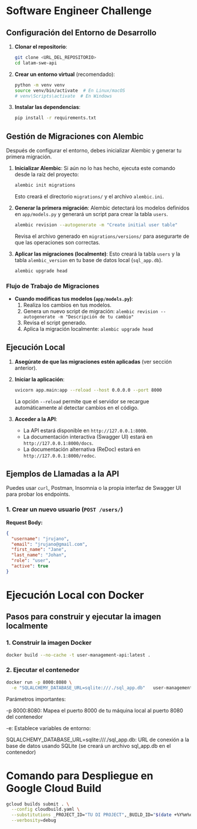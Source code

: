 # Software Engineer Challenge

## Configuración del Entorno de Desarrollo

1.  **Clonar el repositorio**:

    ```bash
    git clone <URL_DEL_REPOSITORIO>
    cd latam-swe-api
    ```

2.  **Crear un entorno virtual** (recomendado):

    ```bash
    python -m venv venv
    source venv/bin/activate  # En Linux/macOS
    # venv\Scripts\activate  # En Windows
    ```

3.  **Instalar las dependencias**:
    ```bash
    pip install -r requirements.txt
    ```

## Gestión de Migraciones con Alembic

Después de configurar el entorno, debes inicializar Alembic y generar tu primera migración.

1.  **Inicializar Alembic**:
    Si aún no lo has hecho, ejecuta este comando desde la raíz del proyecto:

    ```bash
    alembic init migrations
    ```

    Esto creará el directorio `migrations/` y el archivo `alembic.ini`.

2.  **Generar la primera migración**:
    Alembic detectará los modelos definidos en `app/models.py` y generará un script para crear la tabla `users`.

    ```bash
    alembic revision --autogenerate -m "Create initial user table"
    ```

    Revisa el archivo generado en `migrations/versions/` para asegurarte de que las operaciones son correctas.

3.  **Aplicar las migraciones (localmente)**:
    Esto creará la tabla `users` y la tabla `alembic_version` en tu base de datos local (`sql_app.db`).
    ```bash
    alembic upgrade head
    ```

### Flujo de Trabajo de Migraciones

- **Cuando modificas tus modelos (`app/models.py`)**:
  1.  Realiza los cambios en tus modelos.
  2.  Genera un nuevo script de migración: `alembic revision --autogenerate -m "Descripción de tu cambio"`
  3.  Revisa el script generado.
  4.  Aplica la migración localmente: `alembic upgrade head`

## Ejecución Local

1.  **Asegúrate de que las migraciones estén aplicadas** (ver sección anterior).

2.  **Iniciar la aplicación**:

    ```bash
    uvicorn app.main:app --reload --host 0.0.0.0 --port 8000
    ```

    La opción `--reload` permite que el servidor se recargue automáticamente al detectar cambios en el código.

3.  **Acceder a la API**:
    - La API estará disponible en `http://127.0.0.1:8000`.
    - La documentación interactiva (Swagger UI) estará en `http://127.0.0.1:8000/docs`.
    - La documentación alternativa (ReDoc) estará en `http://127.0.0.1:8000/redoc`.

## Ejemplos de Llamadas a la API

Puedes usar `curl`, Postman, Insomnia o la propia interfaz de Swagger UI para probar los endpoints.

### 1. Crear un nuevo usuario (`POST /users/`)

**Request Body:**

```json
{
  "username": "jrujano",
  "email": "jrujano@gmail.com",
  "first_name": "Jane",
  "last_name": "Johan",
  "role": "user",
  "active": true
}
```

# Ejecución Local con Docker

## Pasos para construir y ejecutar la imagen localmente

### 1. Construir la imagen Docker

```bash
docker build --no-cache -t user-management-api:latest .
```

### 2. Ejecutar el contenedor

```bash
docker run -p 8000:8080 \
  -e "SQLALCHEMY_DATABASE_URL=sqlite:///./sql_app.db"   user-management-api:latest
```

Parámetros importantes:

-p 8000:8080: Mapea el puerto 8000 de tu máquina local al puerto 8080 del contenedor

-e: Establece variables de entorno:

SQLALCHEMY_DATABASE_URL=sqlite:///./sql_app.db: URL de conexión a la base de datos usando SQLite (se creará un archivo sql_app.db en el contenedor)

# Comando para Despliegue en Google Cloud Build

```bash
gcloud builds submit . \
  --config cloudbuild.yaml \
  --substitutions _PROJECT_ID="TU DI PROJECT",_BUILD_ID="$(date +%Y%m%d%H%M%S)" \
  --verbosity=debug
```
